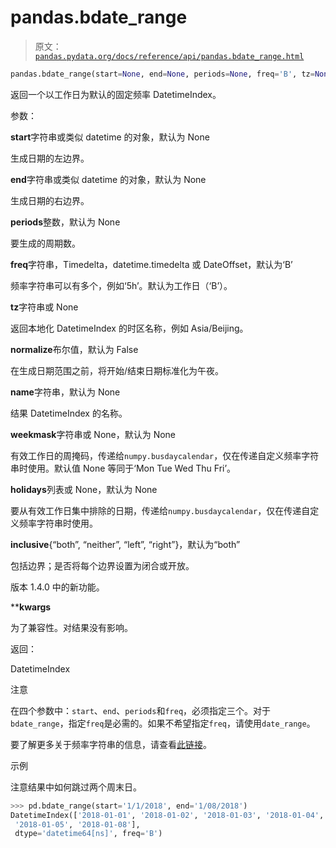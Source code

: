 # pandas.bdate_range

> 原文：[`pandas.pydata.org/docs/reference/api/pandas.bdate_range.html`](https://pandas.pydata.org/docs/reference/api/pandas.bdate_range.html)

```py
pandas.bdate_range(start=None, end=None, periods=None, freq='B', tz=None, normalize=True, name=None, weekmask=None, holidays=None, inclusive='both', **kwargs)
```

返回一个以工作日为默认的固定频率 DatetimeIndex。

参数：

**start**字符串或类似 datetime 的对象，默认为 None

生成日期的左边界。

**end**字符串或类似 datetime 的对象，默认为 None

生成日期的右边界。

**periods**整数，默认为 None

要生成的周期数。

**freq**字符串，Timedelta，datetime.timedelta 或 DateOffset，默认为‘B’

频率字符串可以有多个，例如‘5h’。默认为工作日（‘B’）。

**tz**字符串或 None

返回本地化 DatetimeIndex 的时区名称，例如 Asia/Beijing。

**normalize**布尔值，默认为 False

在生成日期范围之前，将开始/结束日期标准化为午夜。

**name**字符串，默认为 None

结果 DatetimeIndex 的名称。

**weekmask**字符串或 None，默认为 None

有效工作日的周掩码，传递给`numpy.busdaycalendar`，仅在传递自定义频率字符串时使用。默认值 None 等同于‘Mon Tue Wed Thu Fri’。

**holidays**列表或 None，默认为 None

要从有效工作日集中排除的日期，传递给`numpy.busdaycalendar`，仅在传递自定义频率字符串时使用。

**inclusive**{“both”, “neither”, “left”, “right”}，默认为“both”

包括边界；是否将每个边界设置为闭合或开放。

版本 1.4.0 中的新功能。

****kwargs**

为了兼容性。对结果没有影响。

返回：

DatetimeIndex

注意

在四个参数中：`start`、`end`、`periods`和`freq`，必须指定三个。对于`bdate_range`，指定`freq`是必需的。如果不希望指定`freq`，请使用`date_range`。

要了解更多关于频率字符串的信息，请查看[此链接](https://pandas.pydata.org/pandas-docs/stable/user_guide/timeseries.html#offset-aliases)。

示例

注意结果中如何跳过两个周末日。

```py
>>> pd.bdate_range(start='1/1/2018', end='1/08/2018')
DatetimeIndex(['2018-01-01', '2018-01-02', '2018-01-03', '2018-01-04',
 '2018-01-05', '2018-01-08'],
 dtype='datetime64[ns]', freq='B') 
```
